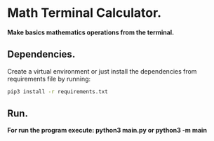 # Math Terminal Calculator.

__Make basics mathematics operations from the terminal.__

## Dependencies.
Create a virtual environment or just install the dependencies from requirements file by running:
```bash
pip3 install -r requirements.txt
```

## Run.
__For run the program execute: python3 main.py or python3 -m main__
